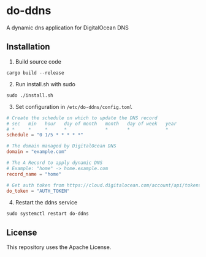 # do-ddns
A dynamic dns application for DigitalOcean DNS

## Installation
1. Build source code
```
cargo build --release
```
2. Run install.sh with sudo
```
sudo ./install.sh
```
3. Set configuration in `/etc/do-ddns/config.toml`
```toml
# Create the schedule on which to update the DNS record
# sec   min   hour   day of month   month   day of week   year
# *     *     *      *              *       *             *
schedule = "0 1/5 * * * * *"

# The domain managed by DigitalOcean DNS
domain = "example.com"

# The A Record to apply dynamic DNS
# Example: "home" -> home.example.com
record_name = "home" 

# Get auth token from https://cloud.digitalocean.com/account/api/tokens
do_token = "AUTH_TOKEN"
```
4. Restart the ddns service
```
sudo systemctl restart do-ddns
```

## License
This repository uses the Apache License.

